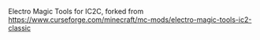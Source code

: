 Electro Magic Tools for IC2C, forked from https://www.curseforge.com/minecraft/mc-mods/electro-magic-tools-ic2-classic